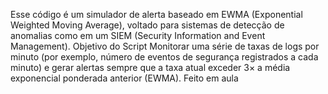 Esse código é um simulador de alerta baseado em EWMA (Exponential Weighted Moving Average), voltado para sistemas de detecção de anomalias como em um SIEM (Security Information and Event Management).
Objetivo do Script
Monitorar uma série de taxas de logs por minuto (por exemplo, número de eventos de segurança registrados a cada minuto) e gerar alertas sempre que a taxa atual exceder 3× a média exponencial ponderada anterior (EWMA).
Feito em aula 

